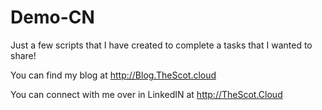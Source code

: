 # Demo-CN
Just a few scripts that I have created to complete a tasks that I wanted to share! 

You can find my blog at http://Blog.TheScot.cloud 

You can connect with me over in LinkedIN at http://TheScot.Cloud

